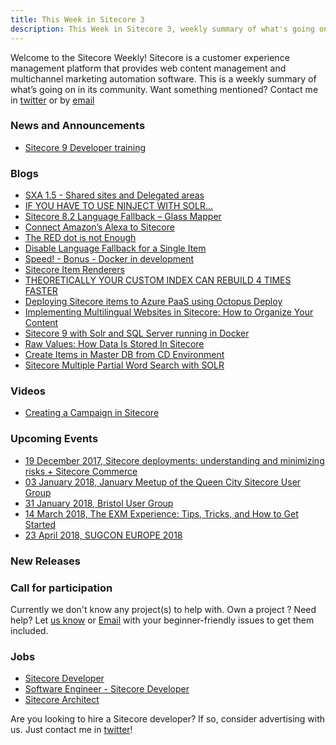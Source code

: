 ```yaml
---
title: This Week in Sitecore 3
description: This Week in Sitecore 3, weekly summary of what's going on in Sitecore community.
---
```


Welcome to the Sitecore Weekly! Sitecore is a customer experience management platform that provides web content management and multichannel marketing automation software. This is a weekly summary of what’s going on in its community. Want something mentioned? Contact me in [twitter](https://twitter.com/aserogin) or by [email](mailto:sitecoreweekly@gmail.com)

### News and Announcements
* [Sitecore 9 Developer training](https://www.sitecore.net/services-and-support/training/classroom-training.aspx)

### Blogs
* [SXA 1.5 - Shared sites and Delegated areas](https://unaverhoeven.ghost.io/2017/12/10/sxa-1-5-shared-sites-and-delegated-areas/)
* [IF YOU HAVE TO USE NINJECT WITH SOLR…](https://jermdavis.wordpress.com/2017/12/11/if-you-have-to-use-ninject-with-solr/)
* [Sitecore 8.2 Language Fallback – Glass Mapper](https://cmsxperience.com/2017/12/11/sitecore-8-2-language-fallback-glass-mapper/)
* [Connect Amazon’s Alexa to Sitecore](https://sitecorecommerce.wordpress.com/2017/12/11/connect-amazons-alexa-to-sitecore/)
* [The RED dot is not Enough](https://blog.coates.dk/2017/12/12/the-red-dot-is-not-enough/)
* [Disable Language Fallback for a Single Item](http://derekdysart.com/disable-language-fallback-for-a-single-item/)
* [Speed! - Bonus - Docker in development](https://blog.rauljimenez.co.uk/speed-bonus-docker-in-development/)
* [Sitecore Item Renderers](https://blog.rauljimenez.co.uk/sitecore-item-renderers/)
* [THEORETICALLY YOUR CUSTOM INDEX CAN REBUILD 4 TIMES FASTER](http://bartlomiejmucha.com/en/blog/theoretically-your-custom-index-can-rebuild-4-times-faster/)
* [Deploying Sitecore items to Azure PaaS using Octopus Deploy](https://sitecoresaga.wordpress.com/2017/12/09/deploying-sitecore-items-to-azure-paas-using-octopus-deploy/)
* [Implementing Multilingual Websites in Sitecore: How to Organize Your Content](https://www.velir.com/blog/2017/12/12/implementing-multilingual-websites-sitecore-how-organize-your-content)
* [Sitecore 9 with Solr and SQL Server running in Docker](https://blog.krusen.dk/sitecore-9-with-solr-and-sql-in-docker/)
* [Raw Values: How Data Is Stored In Sitecore](https://www.sitecorespark.com/article/raw-values-how-data-is-stored-in-sitecore)
* [Create Items in Master DB from CD Environment](https://abarhoum.wordpress.com/2017/12/11/create-items-in-master-db-from-cd-environment/)
* [Sitecore Multiple Partial Word Search with SOLR](https://www.brimit.com/blog/sitecore-multiple-partial-word-search-solr)

### Videos
* [Creating a Campaign in Sitecore](https://www.youtube.com/watch?v=-CWuI1Xsvj8)

### Upcoming Events
* [19 December 2017, Sitecore deployments: understanding and minimizing risks + Sitecore Commerce](https://www.meetup.com/SUG-BR/events/245393645)
* [03 January 2018, January Meetup of the Queen City Sitecore User Group](https://www.meetup.com/Queen-City-Sitecore-User-Group/events/245802250/)
* [31 January 2018, Bristol User Group](https://www.meetup.com/sug-uk/events/245661454/)
* [14 March 2018, The EXM Experience: Tips, Tricks, and How to Get Started](https://www.meetup.com/Sitecore-User-Group-New-England/events/245643862/)
* [23 April 2018, SUGCON EUROPE 2018](http://www.sugcon.eu/registration2018/)

### New Releases


### Call for participation

Currently we don't know any project(s) to help with. Own a project ? Need help? Let [us know](https://twitter.com/aserogin) or [Email](mailto:sitecoreweekly@gmail.com)  with your beginner-friendly issues to get them included.


### Jobs
* [Sitecore Developer](https://www.werkenbijmirabeau.nl/baan/sitecore-developer)
* [Software Engineer - Sitecore Developer](https://www.connectivedx.com/connect/careers/software-engineer-sitecore-developer)
* [Sitecore Architect](https://www.j-c-associates.co.uk/jobs/job2964)

Are you looking to hire a Sitecore developer? If so, consider advertising with us. Just contact me in [twitter](https://twitter.com/aserogin)!